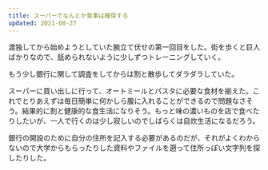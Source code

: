 ```yaml
---
title: スーパーでなんとか食事は確保する
updated: 2021-08-27
---
```


渡独してから始めようとしていた腕立て伏せの第一回目をした。街を歩くと巨人ばかりなので、舐められないように少しずつトレーニングしていく。

もう少し銀行に関して調査をしてからは割と散歩してダラダラしていた。

スーパーに買い出しに行って、オートミールとパスタに必要な食材を揃えた。これでとりあえずは毎日簡単に何かしら腹に入れることができるので問題なさそう。結果的に割と健康的な食生活になりそう。もっと味の濃いものを店で食べたりしたいが、一人で行くのは少し寂しいのでしばらくは自炊生活になるだろう。

銀行の開設のために自分の住所を記入する必要があるのだが、それがよくわからないので大学からもらったりした資料やファイルを遡って住所っぽい文字列を探したりした。
